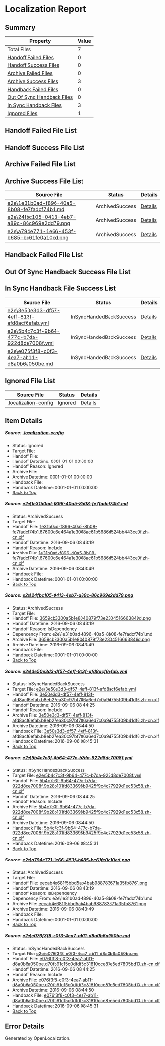 # <a name='report-top'></a> Localization Report

## Summary
 Property | Value 
 -------- | ----- 
 Total Files | 7
[ Handoff Failed Files ](#handoff-failed-list)| 0
[ Handoff Success Files ](#handoff-success-list)| 0
[ Archive Failed Files ](#archive-failed-list)| 0
[ Archive Success Files ](#archive-success-list)| 3
[ Handback Failed Files ](#handback-failed-list)| 0
[ Out Of Sync Handback Files ](#outofsync-handback-success-list)| 0
[ In Sync Handback Files ](#insync-handback-success-list)| 3
[ Ignored Files ](#ignored-list)| 1

## <a name='handoff-failed-list'></a> Handoff Failed File List

## <a name='handoff-success-list'></a> Handoff Success File List

## <a name='archive-failed-list'></a> Archive Failed File List

## <a name='archive-success-list'></a> Archive Success File List
 Source File | Status | Details 
 ----------- | ------ | ------- 
 [e2e\1e31b0ad-f896-40a5-8b08-fe7fadcf74b1.md](https://github.com/OpenLocalizationTestOrg/ol-test0/blob/1eed33311fb537c92fb37a0b92ceb102efa64c4b/e2e/1e31b0ad-f896-40a5-8b08-fe7fadcf74b1.md) | ArchivedSuccess | [Details](#cce471d94c55999a896ccf9f512b318d6b81fe721)
 [e2e\24fbc105-0413-4eb7-a89c-86c969e2dd79.png](https://github.com/OpenLocalizationTestOrg/ol-test0/blob/1eed33311fb537c92fb37a0b92ceb102efa64c4b/e2e/24fbc105-0413-4eb7-a89c-86c969e2dd79.png) | ArchivedSuccess | [Details](#3659cb3300a5b1e8040879f73e2304516663849d2)
 [e2e\a794e771-1e66-453f-b685-bc61fe0a10ed.png](https://github.com/OpenLocalizationTestOrg/ol-test0/blob/1eed33311fb537c92fb37a0b92ceb102efa64c4b/e2e/a794e771-1e66-453f-b685-bc61fe0a10ed.png) | ArchivedSuccess | [Details](#eecab4e681f5bbd5ab4bab988783671a35fb87615)

## <a name='handback-failed-list'></a> Handback Failed File List

## <a name='outofsync-handback-success-list'></a> Out Of Sync Handback Success File List

## <a name='insync-handback-success-list'></a> In Sync Handback File Success List
 Source File | Status | Details 
 ----------- | ------ | ------- 
 [e2e\3e50e3d3-df57-4eff-813f-afd8acf6efab.yml](https://github.com/OpenLocalizationTestOrg/ol-test0/blob/904b73a6f5b08a6d9675ffa129a9bd5a8b1dcca6/e2e/3e50e3d3-df57-4eff-813f-afd8acf6efab.yml) | InSyncHandedBackSuccess | [Details](#cbe6d5b4be76df435fafd9acbe5454b652259f513)
 [e2e\5b4c7c3f-9b64-477c-b7da-922d8de7008f.yml](https://github.com/OpenLocalizationTestOrg/ol-test0/blob/904b73a6f5b08a6d9675ffa129a9bd5a8b1dcca6/e2e/5b4c7c3f-9b64-477c-b7da-922d8de7008f.yml) | InSyncHandedBackSuccess | [Details](#1a6189d5251890857bad6cd3d0bee9210d44381a4)
 [e2e\e076f3f8-c0f3-4ea7-ab11-d8a0b6a050be.md](https://github.com/OpenLocalizationTestOrg/ol-test0/blob/904b73a6f5b08a6d9675ffa129a9bd5a8b1dcca6/e2e/e076f3f8-c0f3-4ea7-ab11-d8a0b6a050be.md) | InSyncHandedBackSuccess | [Details](#743bd6fa47c2cd5e719fc80aecd75a0019f041316)

## <a name='ignored-list'></a> Ignored File List
 Source File | Status | Details 
 ----------- | ------ | ------- 
 [.localization-config](https://github.com/OpenLocalizationTestOrg/ol-test0/blob/904b73a6f5b08a6d9675ffa129a9bd5a8b1dcca6/.localization-config) | Ignored | [Details](#3d4f252ac210baf56311d7e97dcc2db10974dbd20)

## Item Details
##### <a name='3d4f252ac210baf56311d7e97dcc2db10974dbd20'></a> Source: [.localization-config](https://github.com/OpenLocalizationTestOrg/ol-test0/blob/904b73a6f5b08a6d9675ffa129a9bd5a8b1dcca6/.localization-config)
* Status: Ignored
* Target File: 
* Handoff File: 
* Handoff Datetime: 0001-01-01 00:00:00
* Handoff Reason: Ignored
* Archive File: 
* Archive Datetime: 0001-01-01 00:00:00
* Handback File: 
* Handback Datetime: 0001-01-01 00:00:00
* [Back to Top](#report-top)

##### <a name='cce471d94c55999a896ccf9f512b318d6b81fe721'></a> Source: [e2e\1e31b0ad-f896-40a5-8b08-fe7fadcf74b1.md](https://github.com/OpenLocalizationTestOrg/ol-test0/blob/1eed33311fb537c92fb37a0b92ceb102efa64c4b/e2e/1e31b0ad-f896-40a5-8b08-fe7fadcf74b1.md)
* Status: ArchivedSuccess
* Target File: 
* Handoff File: [1e31b0ad-f896-40a5-8b08-fe7fadcf74b1.67600d6e464a1e3068ac61b5686d524bb443ce0f.zh-cn.xlf](https://github.com/OpenLocalizationTestOrg/ol-test0-handoff/blob/4e779f2a719495e439da9b744e2309fcadc77aab/ol-handoff/OpenLocalizationTestOrg/ol-test0-zhcn/ci/ht/1e31b0ad-f896-40a5-8b08-fe7fadcf74b1.67600d6e464a1e3068ac61b5686d524bb443ce0f.zh-cn.xlf)
* Handoff Datetime: 2016-09-06 08:43:19
* Handoff Reason: Include
* Archive File: [1e31b0ad-f896-40a5-8b08-fe7fadcf74b1.67600d6e464a1e3068ac61b5686d524bb443ce0f.zh-cn.xlf](https://github.com/OpenLocalizationTestOrg/ol-test0-handoff/blob/7edaeae475ddba48fbf5035f3019e9c27c6e3473/ol-archive/OpenLocalizationTestOrg/ol-test0-zhcn/ci/ht/1e31b0ad-f896-40a5-8b08-fe7fadcf74b1.67600d6e464a1e3068ac61b5686d524bb443ce0f.zh-cn.xlf)
* Archive Datetime: 2016-09-06 08:43:49
* Handback File: 
* Handback Datetime: 0001-01-01 00:00:00
* [Back to Top](#report-top)

##### <a name='3659cb3300a5b1e8040879f73e2304516663849d2'></a> Source: [e2e\24fbc105-0413-4eb7-a89c-86c969e2dd79.png](https://github.com/OpenLocalizationTestOrg/ol-test0/blob/1eed33311fb537c92fb37a0b92ceb102efa64c4b/e2e/24fbc105-0413-4eb7-a89c-86c969e2dd79.png)
* Status: ArchivedSuccess
* Target File: 
* Handoff File: [3659cb3300a5b1e8040879f73e2304516663849d.png](https://github.com/OpenLocalizationTestOrg/ol-test0-handoff/blob/4e779f2a719495e439da9b744e2309fcadc77aab/ol-handoff/OpenLocalizationTestOrg/ol-test0-zhcn/ci/ht/3659cb3300a5b1e8040879f73e2304516663849d.png)
* Handoff Datetime: 2016-09-06 08:43:19
* Handoff Reason: IsDependency
* Dependency From: e2e\1e31b0ad-f896-40a5-8b08-fe7fadcf74b1.md
* Archive File: [3659cb3300a5b1e8040879f73e2304516663849d.png](https://github.com/OpenLocalizationTestOrg/ol-test0-handoff/blob/7edaeae475ddba48fbf5035f3019e9c27c6e3473/ol-archive/OpenLocalizationTestOrg/ol-test0-zhcn/ci/ht/3659cb3300a5b1e8040879f73e2304516663849d.png)
* Archive Datetime: 2016-09-06 08:43:49
* Handback File: 
* Handback Datetime: 0001-01-01 00:00:00
* [Back to Top](#report-top)

##### <a name='cbe6d5b4be76df435fafd9acbe5454b652259f513'></a> Source: [e2e\3e50e3d3-df57-4eff-813f-afd8acf6efab.yml](https://github.com/OpenLocalizationTestOrg/ol-test0/blob/904b73a6f5b08a6d9675ffa129a9bd5a8b1dcca6/e2e/3e50e3d3-df57-4eff-813f-afd8acf6efab.yml)
* Status: InSyncHandedBackSuccess
* Target File: [e2e\3e50e3d3-df57-4eff-813f-afd8acf6efab.yml](https://github.com/OpenLocalizationTestOrg/ol-test0-zhcn/blob/86d45517d6266fd0428cd39f498eb9792541fea8/e2e/3e50e3d3-df57-4eff-813f-afd8acf6efab.yml)
* Handoff File: [3e50e3d3-df57-4eff-813f-afd8acf6efab.b8eb27ea30c97bf706a6ed7c0a9d755f09b41df6.zh-cn.xlf](https://github.com/OpenLocalizationTestOrg/ol-test0-handoff/blob/ce6220555c86af710e0a671c59503a80c835ca6c/ol-handoff/OpenLocalizationTestOrg/ol-test0-zhcn/ci/ht/3e50e3d3-df57-4eff-813f-afd8acf6efab.b8eb27ea30c97bf706a6ed7c0a9d755f09b41df6.zh-cn.xlf)
* Handoff Datetime: 2016-09-06 08:44:25
* Handoff Reason: Include
* Archive File: [3e50e3d3-df57-4eff-813f-afd8acf6efab.b8eb27ea30c97bf706a6ed7c0a9d755f09b41df6.zh-cn.xlf](https://github.com/OpenLocalizationTestOrg/ol-test0-handoff/blob/3ccd519a3e46198e1f5d10cd5dde90ea92aebff6/ol-archive/OpenLocalizationTestOrg/ol-test0-zhcn/ci/ht/3e50e3d3-df57-4eff-813f-afd8acf6efab.b8eb27ea30c97bf706a6ed7c0a9d755f09b41df6.zh-cn.xlf)
* Archive Datetime: 2016-09-06 08:44:50
* Handback File: [3e50e3d3-df57-4eff-813f-afd8acf6efab.b8eb27ea30c97bf706a6ed7c0a9d755f09b41df6.zh-cn.xlf](https://github.com/OpenLocalizationTestOrg/ol-test0-handback/blob/70a47a5a78ed93d80380f28a548932a320baab0c/ol-handback/OpenLocalizationTestOrg/ol-test0-zhcn/ci/ht/3e50e3d3-df57-4eff-813f-afd8acf6efab.b8eb27ea30c97bf706a6ed7c0a9d755f09b41df6.zh-cn.xlf)
* Handback Datetime: 2016-09-06 08:45:31
* [Back to Top](#report-top)

##### <a name='1a6189d5251890857bad6cd3d0bee9210d44381a4'></a> Source: [e2e\5b4c7c3f-9b64-477c-b7da-922d8de7008f.yml](https://github.com/OpenLocalizationTestOrg/ol-test0/blob/904b73a6f5b08a6d9675ffa129a9bd5a8b1dcca6/e2e/5b4c7c3f-9b64-477c-b7da-922d8de7008f.yml)
* Status: InSyncHandedBackSuccess
* Target File: [e2e\5b4c7c3f-9b64-477c-b7da-922d8de7008f.yml](https://github.com/OpenLocalizationTestOrg/ol-test0-zhcn/blob/86d45517d6266fd0428cd39f498eb9792541fea8/e2e/5b4c7c3f-9b64-477c-b7da-922d8de7008f.yml)
* Handoff File: [5b4c7c3f-9b64-477c-b7da-922d8de7008f.9b28b101fd833698b9425f9c4c77929d1ec53c58.zh-cn.xlf](https://github.com/OpenLocalizationTestOrg/ol-test0-handoff/blob/ce6220555c86af710e0a671c59503a80c835ca6c/ol-handoff/OpenLocalizationTestOrg/ol-test0-zhcn/ci/ht/5b4c7c3f-9b64-477c-b7da-922d8de7008f.9b28b101fd833698b9425f9c4c77929d1ec53c58.zh-cn.xlf)
* Handoff Datetime: 2016-09-06 08:44:25
* Handoff Reason: Include
* Archive File: [5b4c7c3f-9b64-477c-b7da-922d8de7008f.9b28b101fd833698b9425f9c4c77929d1ec53c58.zh-cn.xlf](https://github.com/OpenLocalizationTestOrg/ol-test0-handoff/blob/3ccd519a3e46198e1f5d10cd5dde90ea92aebff6/ol-archive/OpenLocalizationTestOrg/ol-test0-zhcn/ci/ht/5b4c7c3f-9b64-477c-b7da-922d8de7008f.9b28b101fd833698b9425f9c4c77929d1ec53c58.zh-cn.xlf)
* Archive Datetime: 2016-09-06 08:44:50
* Handback File: [5b4c7c3f-9b64-477c-b7da-922d8de7008f.9b28b101fd833698b9425f9c4c77929d1ec53c58.zh-cn.xlf](https://github.com/OpenLocalizationTestOrg/ol-test0-handback/blob/70a47a5a78ed93d80380f28a548932a320baab0c/ol-handback/OpenLocalizationTestOrg/ol-test0-zhcn/ci/ht/5b4c7c3f-9b64-477c-b7da-922d8de7008f.9b28b101fd833698b9425f9c4c77929d1ec53c58.zh-cn.xlf)
* Handback Datetime: 2016-09-06 08:45:31
* [Back to Top](#report-top)

##### <a name='eecab4e681f5bbd5ab4bab988783671a35fb87615'></a> Source: [e2e\a794e771-1e66-453f-b685-bc61fe0a10ed.png](https://github.com/OpenLocalizationTestOrg/ol-test0/blob/1eed33311fb537c92fb37a0b92ceb102efa64c4b/e2e/a794e771-1e66-453f-b685-bc61fe0a10ed.png)
* Status: ArchivedSuccess
* Target File: 
* Handoff File: [eecab4e681f5bbd5ab4bab988783671a35fb8761.png](https://github.com/OpenLocalizationTestOrg/ol-test0-handoff/blob/4e779f2a719495e439da9b744e2309fcadc77aab/ol-handoff/OpenLocalizationTestOrg/ol-test0-zhcn/ci/ht/eecab4e681f5bbd5ab4bab988783671a35fb8761.png)
* Handoff Datetime: 2016-09-06 08:43:19
* Handoff Reason: IsDependency
* Dependency From: e2e\1e31b0ad-f896-40a5-8b08-fe7fadcf74b1.md
* Archive File: [eecab4e681f5bbd5ab4bab988783671a35fb8761.png](https://github.com/OpenLocalizationTestOrg/ol-test0-handoff/blob/7edaeae475ddba48fbf5035f3019e9c27c6e3473/ol-archive/OpenLocalizationTestOrg/ol-test0-zhcn/ci/ht/eecab4e681f5bbd5ab4bab988783671a35fb8761.png)
* Archive Datetime: 2016-09-06 08:43:49
* Handback File: 
* Handback Datetime: 0001-01-01 00:00:00
* [Back to Top](#report-top)

##### <a name='743bd6fa47c2cd5e719fc80aecd75a0019f041316'></a> Source: [e2e\e076f3f8-c0f3-4ea7-ab11-d8a0b6a050be.md](https://github.com/OpenLocalizationTestOrg/ol-test0/blob/904b73a6f5b08a6d9675ffa129a9bd5a8b1dcca6/e2e/e076f3f8-c0f3-4ea7-ab11-d8a0b6a050be.md)
* Status: InSyncHandedBackSuccess
* Target File: [e2e\e076f3f8-c0f3-4ea7-ab11-d8a0b6a050be.md](https://github.com/OpenLocalizationTestOrg/ol-test0-zhcn/blob/86d45517d6266fd0428cd39f498eb9792541fea8/e2e/e076f3f8-c0f3-4ea7-ab11-d8a0b6a050be.md)
* Handoff File: [e076f3f8-c0f3-4ea7-ab11-d8a0b6a050be.d70fb91c15c0dfdf5c31810cce87e5ed7805bd10.zh-cn.xlf](https://github.com/OpenLocalizationTestOrg/ol-test0-handoff/blob/ce6220555c86af710e0a671c59503a80c835ca6c/ol-handoff/OpenLocalizationTestOrg/ol-test0-zhcn/ci/ht/e076f3f8-c0f3-4ea7-ab11-d8a0b6a050be.d70fb91c15c0dfdf5c31810cce87e5ed7805bd10.zh-cn.xlf)
* Handoff Datetime: 2016-09-06 08:44:25
* Handoff Reason: Include
* Archive File: [e076f3f8-c0f3-4ea7-ab11-d8a0b6a050be.d70fb91c15c0dfdf5c31810cce87e5ed7805bd10.zh-cn.xlf](https://github.com/OpenLocalizationTestOrg/ol-test0-handoff/blob/3ccd519a3e46198e1f5d10cd5dde90ea92aebff6/ol-archive/OpenLocalizationTestOrg/ol-test0-zhcn/ci/ht/e076f3f8-c0f3-4ea7-ab11-d8a0b6a050be.d70fb91c15c0dfdf5c31810cce87e5ed7805bd10.zh-cn.xlf)
* Archive Datetime: 2016-09-06 08:44:50
* Handback File: [e076f3f8-c0f3-4ea7-ab11-d8a0b6a050be.d70fb91c15c0dfdf5c31810cce87e5ed7805bd10.zh-cn.xlf](https://github.com/OpenLocalizationTestOrg/ol-test0-handback/blob/70a47a5a78ed93d80380f28a548932a320baab0c/ol-handback/OpenLocalizationTestOrg/ol-test0-zhcn/ci/ht/e076f3f8-c0f3-4ea7-ab11-d8a0b6a050be.d70fb91c15c0dfdf5c31810cce87e5ed7805bd10.zh-cn.xlf)
* Handback Datetime: 2016-09-06 08:45:31
* [Back to Top](#report-top)


## Error Details

Generated by OpenLocalization.
